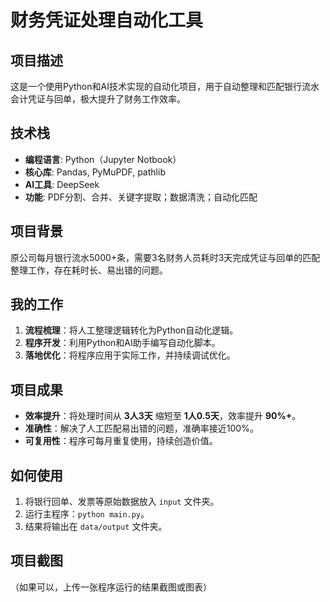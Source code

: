 # 财务凭证处理自动化工具

## 项目描述
这是一个使用Python和AI技术实现的自动化项目，用于自动整理和匹配银行流水会计凭证与回单，极大提升了财务工作效率。

## 技术栈
- **编程语言**: Python（Jupyter Notbook）
- **核心库**: Pandas, PyMuPDF, pathlib
- **AI工具**: DeepSeek
- **功能**: PDF分割、合并、关键字提取；数据清洗；自动化匹配

## 项目背景
原公司每月银行流水5000+条，需要3名财务人员耗时3天完成凭证与回单的匹配整理工作，存在耗时长、易出错的问题。

## 我的工作
1.  **流程梳理**：将人工整理逻辑转化为Python自动化逻辑。
2.  **程序开发**：利用Python和AI助手编写自动化脚本。
3.  **落地优化**：将程序应用于实际工作，并持续调试优化。

## 项目成果
- **效率提升**：将处理时间从 **3人3天** 缩短至 **1人0.5天**，效率提升 **90%+**。
- **准确性**：解决了人工匹配易出错的问题，准确率接近100%。
- **可复用性**：程序可每月重复使用，持续创造价值。

## 如何使用
1.  将银行回单、发票等原始数据放入 `input` 文件夹。
2.  运行主程序：`python main.py`。
3.  结果将输出在 `data/output` 文件夹。

## 项目截图
（如果可以，上传一张程序运行的结果截图或图表）

